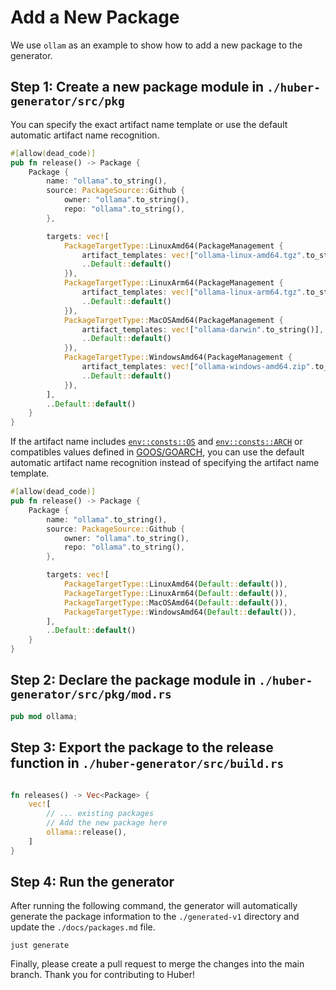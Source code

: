 # Add a New Package

We use `ollam` as an example to show how to add a new package to the generator.

## Step 1: Create a new package module in `./huber-generator/src/pkg`

You can specify the exact artifact name template or use the default automatic artifact name recognition.

```rust
#[allow(dead_code)]
pub fn release() -> Package {
    Package {
        name: "ollama".to_string(),
        source: PackageSource::Github {
            owner: "ollama".to_string(),
            repo: "ollama".to_string(),
        },

        targets: vec![
            PackageTargetType::LinuxAmd64(PackageManagement {
                artifact_templates: vec!["ollama-linux-amd64.tgz".to_string()],
                ..Default::default()
            }),
            PackageTargetType::LinuxArm64(PackageManagement {
                artifact_templates: vec!["ollama-linux-arm64.tgz".to_string()],
                ..Default::default()
            }),
            PackageTargetType::MacOSAmd64(PackageManagement {
                artifact_templates: vec!["ollama-darwin".to_string()],
                ..Default::default()
            }),
            PackageTargetType::WindowsAmd64(PackageManagement {
                artifact_templates: vec!["ollama-windows-amd64.zip".to_string()],
                ..Default::default()
            }),
        ],
        ..Default::default()
    }
}
```

If the artifact name includes [`env::consts::OS`](https://doc.rust-lang.org/std/env/consts/constant.OS.html) and [`env::consts::ARCH`](https://doc.rust-lang.org/std/env/consts/constant.ARCH.html) or
compatibles values defined in [GOOS/GOARCH](https://pkg.go.dev/internal/platform), you
can use the default automatic artifact name recognition instead of specifying the artifact name template.

```rust
#[allow(dead_code)]
pub fn release() -> Package {
    Package {
        name: "ollama".to_string(),
        source: PackageSource::Github {
            owner: "ollama".to_string(),
            repo: "ollama".to_string(),
        },

        targets: vec![
            PackageTargetType::LinuxAmd64(Default::default()),
            PackageTargetType::LinuxArm64(Default::default()),
            PackageTargetType::MacOSAmd64(Default::default()),
            PackageTargetType::WindowsAmd64(Default::default()),
        ],
        ..Default::default()
    }
}
```

## Step 2: Declare the package module in `./huber-generator/src/pkg/mod.rs`

```rust
pub mod ollama;
```

## Step 3: Export the package to the release function in `./huber-generator/src/build.rs`

```rust

fn releases() -> Vec<Package> {
    vec![
        // ... existing packages
        // Add the new package here
        ollama::release(),
    ]
}
```

## Step 4: Run the generator

After running the following command, the generator will automatically generate the package information to the `./generated-v1` directory and update the `./docs/packages.md` file.

```shell
just generate
```

Finally, please create a pull request to merge the changes into the main branch. Thank you for contributing to Huber!